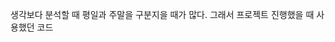 생각보다 분석할 때 평일과 주말을 구분지을 때가 많다. 그래서 프로젝트 진행했을 때 사용했던 코드
<!--stackedit_data:
eyJoaXN0b3J5IjpbMTE1NTA2Mzk0N119
-->